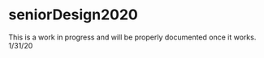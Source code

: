 # seniorDesign2020

This is a work in progress and will be properly documented once it works.
1/31/20
